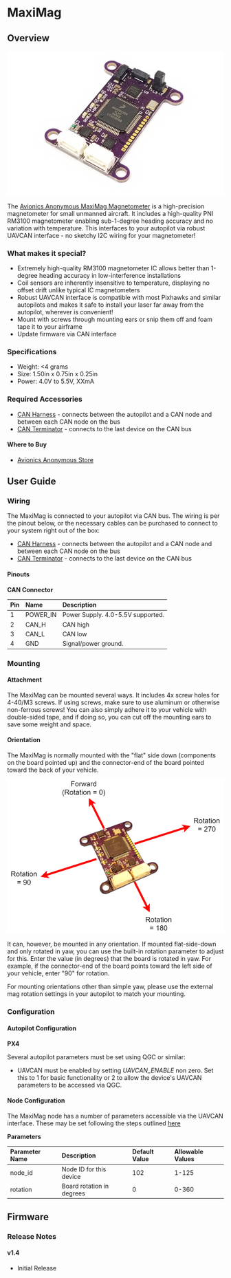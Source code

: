 # MaxiMag

## Overview

![MaxiMag Magnetometer](../.gitbook/assets/maximag.png)

The [Avionics Anonymous MaxiMag Magnetometer](https://www.avionicsanonymous.com/product-page/uavcan-high-quality-magnetometer) is a high-precision magnetometer for small unmanned aircraft. It includes a high-quality PNI RM3100 magnetometer enabling sub-1-degree heading accuracy and no variation with temperature. This interfaces to your autopilot via robust UAVCAN interface - no sketchy I2C wiring for your magnetometer!

### What makes it special?

* Extremely high-quality RM3100 magnetometer IC allows better than 1-degree heading accuracy in low-interference installations
* Coil sensors are inherently insensitive to temperature, displaying no offset drift unlike typical IC magnetometers
* Robust UAVCAN interface is compatible with most Pixhawks and similar autopilots and makes it safe to install your laser far away from the autopilot, wherever is convenient!
* Mount with screws through mounting ears or snip them off and foam tape it to your airframe
* Update firmware via CAN interface

### Specifications

* Weight: <4 grams  
* Size: 1.50in x 0.75in x 0.25in  
* Power: 4.0V to 5.5V, XXmA  

### Required Accessories

* [CAN Harness](https://www.avionicsanonymous.com/product-page/uavcan-interconnect-cable) - connects between the autopilot and a CAN node and between each CAN node on the bus
* [CAN Terminator](https://www.avionicsanonymous.com/product-page/uavcan-terminator) - connects to the last device on the CAN bus

#### Where to Buy

* [Avionics Anonymous Store](https://www.avionicsanonymous.com/product-page/uavcan-high-quality-magnetometer)

## User Guide

### Wiring

The MaxiMag is connected to your autopilot via CAN bus. The wiring is per the pinout below, or the necessary cables can be purchased to connect to your system right out of the box:

* [CAN Harness](https://www.avionicsanonymous.com/product-page/uavcan-interconnect-cable) - connects between the autopilot and a CAN node and between each CAN node on the bus
* [CAN Terminator](https://www.avionicsanonymous.com/product-page/uavcan-terminator) - connects to the last device on the CAN bus

#### Pinouts

**CAN Connector**

| Pin | Name | Description |
| :--- | :--- | :--- |
| 1 | POWER\_IN | Power Supply. 4.0-5.5V supported. |
| 2 | CAN\_H | CAN high |
| 3 | CAN\_L | CAN low |
| 4 | GND | Signal/power ground. |

### Mounting

#### Attachment

The MaxiMag can be mounted several ways. It includes 4x screw holes for 4-40/M3 screws. If using screws, make sure to use aluminum or otherwise non-ferrous screws! You can also simply adhere it to your vehicle with double-sided tape, and if doing so, you can cut off the mounting ears to save some weight and space.

#### Orientation 

The MaxiMag is normally mounted with the "flat" side down (components on the board pointed up) and the connector-end of the board pointed toward the back of your vehicle. 

![Mounting Orientation and Rotation Param (MiniMag shown)](../.gitbook/assets/minimag_rotation.png)

It can, however, be mounted in any orientation. If mounted flat-side-down and only rotated in yaw, you can use the built-in rotation parameter to adjust for this. Enter the value (in degrees) that the board is rotated in yaw. For example, if the connector-end of the board points toward the left side of your vehicle, enter "90" for rotation.

For mounting orientations other than simple yaw, please use the external mag rotation settings in your autopilot to match your mounting. 

### Configuration

#### Autopilot Configuration

**PX4**

Several autopilot parameters must be set using QGC or similar:

* UAVCAN must be enabled by setting _UAVCAN\_ENABLE_ non zero. Set this to 1 for basic functionality or 2 to allow the device's UAVCAN parameters to be accessed via QGC.

#### Node Configuration

The MaxiMag node has a number of parameters accessible via the UAVCAN interface. These may be set following the steps outlined [here](../general/parameters.md)

**Parameters**

| Parameter Name | Description | Default Value | Allowable Values |
| :--- | :--- | :--- | :--- |
| node\_id | Node ID for this device | 102 | 1-125 |
| rotation | Board rotation in degrees | 0 | 0-360 |

## Firmware

### Release Notes

#### v1.4

* Initial Release

